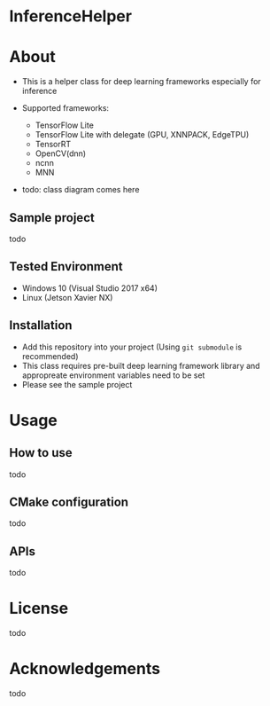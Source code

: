 # InferenceHelper

# About
- This is a helper class for deep learning frameworks especially for inference
- Supported frameworks:
	- TensorFlow Lite
	- TensorFlow Lite with delegate (GPU, XNNPACK, EdgeTPU)
	- TensorRT
	- OpenCV(dnn)
	- ncnn
	- MNN


- todo: class diagram comes here

## Sample project
todo

## Tested Environment
- Windows 10 (Visual Studio 2017 x64)
- Linux (Jetson Xavier NX)

## Installation
- Add this repository into your project (Using `git submodule` is recommended)
- This class requires pre-built deep learning framework library and appropreate environment variables need to be set
- Please see the sample project

# Usage
## How to use
todo

## CMake configuration
todo

## APIs
todo

# License
todo

# Acknowledgements
todo
